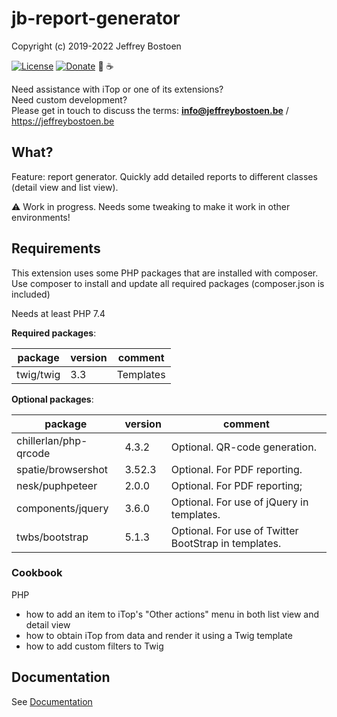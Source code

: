 # jb-report-generator

Copyright (c) 2019-2022 Jeffrey Bostoen

[![License](https://img.shields.io/github/license/jbostoen/iTop-custom-extensions)](https://github.com/jbostoen/iTop-custom-extensions/blob/master/license.md)
[![Donate](https://img.shields.io/badge/Donate-PayPal-green.svg)](https://www.paypal.me/jbostoen)
🍻 ☕

Need assistance with iTop or one of its extensions?  
Need custom development?  
Please get in touch to discuss the terms: **info@jeffreybostoen.be** / https://jeffreybostoen.be

## What?

Feature: report generator. Quickly add detailed reports to different classes (detail view and list view).  

⚠ Work in progress. Needs some tweaking to make it work in other environments!  


## Requirements

This extension uses some PHP packages that are installed with composer.  
Use composer to install and update all required packages (composer.json is included)

Needs at least PHP 7.4


**Required packages**:

| package 	                 | version | comment                                                         |
|--------------------------- |-------- | --------------------------------------------------------------  |
| twig/twig                  | 3.3     | Templates                                                       |


**Optional packages**:

| package 	                 | version | comment                                                         |
|--------------------------- |-------- | --------------------------------------------------------------  |
| chillerlan/php-qrcode      | 4.3.2   | Optional. QR-code generation.                                   |
| spatie/browsershot         | 3.52.3  | Optional. For PDF reporting.                                    |
| nesk/puphpeteer            | 2.0.0   | Optional. For PDF reporting;                                    |
| components/jquery          | 3.6.0   | Optional. For use of jQuery in templates.                       |
| twbs/bootstrap             | 5.1.3   | Optional. For use of Twitter BootStrap in templates.            |



### Cookbook

PHP
* how to add an item to iTop's "Other actions" menu in both list view and detail view
* how to obtain iTop from data and render it using a Twig template
* how to add custom filters to Twig


## Documentation
See [Documentation](documentation.md)


